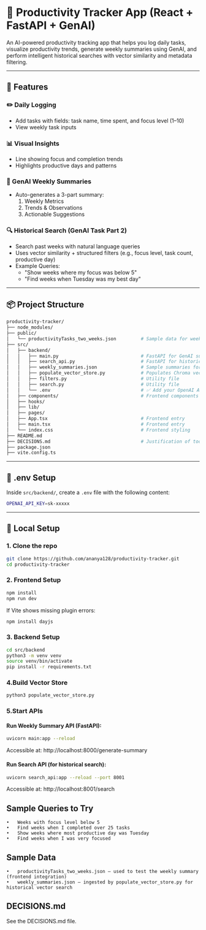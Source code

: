 # 🧠 Productivity Tracker App (React + FastAPI + GenAI)

An AI-powered productivity tracking app that helps you log daily tasks, visualize productivity trends, generate weekly summaries using GenAI, and perform intelligent historical searches with vector similarity and metadata filtering.

---

## 🚀 Features

### ✏️ Daily Logging
- Add tasks with fields: task name, time spent, and focus level (1–10)
- View weekly task inputs

### 📊 Visual Insights
- Line showing focus and completion trends
- Highlights productive days and patterns

### 🔮 GenAI Weekly Summaries
- Auto-generates a 3-part summary:
  1. Weekly Metrics  
  2. Trends & Observations  
  3. Actionable Suggestions

### 🔍 Historical Search (GenAI Task Part 2)
- Search past weeks with natural language queries
- Uses vector similarity + structured filters (e.g., focus level, task count, productive day)
- Example Queries:
  - "Show weeks where my focus was below 5"
  - "Find weeks when Tuesday was my best day"

---

## 📦 Project Structure
```bash
productivity-tracker/
├── node_modules/
├── public/
│   └── productivityTasks_two_weeks.json         # Sample data for weekly summaries
├── src/
│   ├── backend/
│   │   ├── main.py                              # FastAPI for GenAI summary
│   │   ├── search_api.py                        # FastAPI for historical search
│   │   ├── weekly_summaries.json                # Sample summaries for vector store
│   │   ├── populate_vector_store.py             # Populates Chroma vector store
│   │   ├── filters.py                           # Utility file
│   │   ├── search.py                            # Utility file
│   │   └── .env                                 # ✅ Add your OpenAI API key here
│   ├── components/                              # Frontend components
│   ├── hooks/
│   ├── lib/
│   ├── pages/
│   ├── App.tsx                                  # Frontend entry
│   ├── main.tsx                                 # Frontend entry
│   └── index.css                                # Frontend styling
├── README.md
├── DECISIONS.md                                 # Justification of tools used
├── package.json
├── vite.config.ts
```

---

## 🧠 .env Setup

Inside `src/backend/`, create a `.env` file with the following content:
```bash
OPENAI_API_KEY=sk-xxxxx
```


---

## 🧪 Local Setup

### 1. Clone the repo

```bash
git clone https://github.com/ananya128/productivity-tracker.git
cd productivity-tracker
```

### 2. Frontend Setup
```bash
npm install
npm run dev
```
If Vite shows missing plugin errors:
```bash
npm install dayjs
```

### 3. Backend Setup
```bash
cd src/backend
python3 -m venv venv
source venv/bin/activate
pip install -r requirements.txt
```
### 4.Build Vector Store
```bash
python3 populate_vector_store.py
```
### 5.Start APIs
#### Run Weekly Summary API (FastAPI):
```bash
uvicorn main:app --reload
```
Accessible at: http://localhost:8000/generate-summary

#### Run Search API (for historical search):
```bash
uvicorn search_api:app --reload --port 8001
```
Accessible at: http://localhost:8001/search

## Sample Queries to Try
	•	Weeks with focus level below 5
	•	Find weeks when I completed over 25 tasks
	•	Show weeks where most productive day was Tuesday
	•	Find weeks when I was very focused



## Sample Data
	•	productivityTasks_two_weeks.json — used to test the weekly summary (frontend integration)
	•	weekly_summaries.json — ingested by populate_vector_store.py for historical vector search



## DECISIONS.md

See the DECISIONS.md file.
